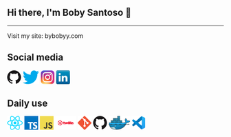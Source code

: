 ## Hi there, I'm Boby Santoso 👋

---

Visit my site: bybobyy.com

## Social media

[![GitHub](icons/github.png)](https://github.com/bobysf12)
[![Twitter](icons/twitter.png)](https://twitter.com/bobysf12)
[![Instagram](icons/instagram.png)](https://instagram.com/bobysf12)
[![LinkedIn](icons/linkedin.png)](https://www.linkedin.com/in/bobysantoso/)

## Daily use

<a href="https://reactjs.org/" title="ReactJS"><img src="icons/react.png" /></a>
<a href="https://www.typescriptlang.org/" title="TypeScript"><img src="icons/typescript.png" /></a>
<a href="https://en.wikipedia.org/wiki/JavaScript" title="JavaScript"><img src="icons/javascript.png" /></a>
<a href="https://www.twilio.com/" title="Twilio"><img src="icons/twilio-video.png" /></a>
<a href="https://git-scm.com/" title="Git"><img src="icons/git.png" /></a>
<a href="https://github.com/" title="GitHub"><img src="icons/github.png" /></a>
<a href="https://www.docker.com/" title="Docker"><img src="icons/docker.png" /></a>
<a href="https://code.visualstudio.com/" title="Visual Studio Code"><img src="icons/vscode.png" /></a>
